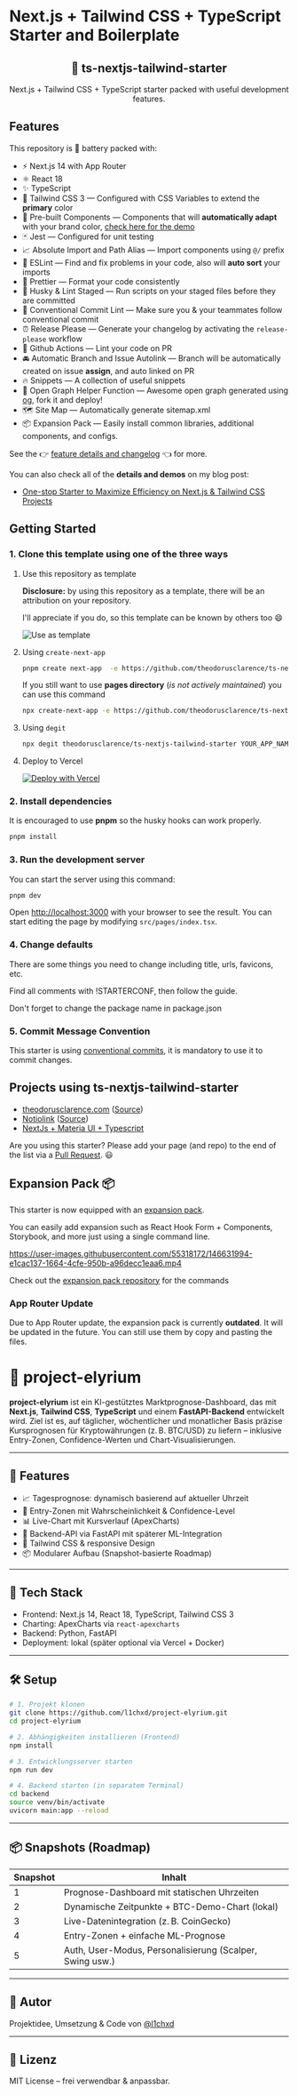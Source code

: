 # Next.js + Tailwind CSS + TypeScript Starter and Boilerplate

<div align="center">
  <h2>🔋 ts-nextjs-tailwind-starter</h2>
  <p>Next.js + Tailwind CSS + TypeScript starter packed with useful development features.</p>

</div>

## Features

This repository is 🔋 battery packed with:

- ⚡️ Next.js 14 with App Router
- ⚛️ React 18
- ✨ TypeScript
- 💨 Tailwind CSS 3 — Configured with CSS Variables to extend the **primary** color
- 💎 Pre-built Components — Components that will **automatically adapt** with your brand color, [check here for the demo](https://tsnext-tw.thcl.dev/components)
- 🃏 Jest — Configured for unit testing
- 📈 Absolute Import and Path Alias — Import components using `@/` prefix
- 📏 ESLint — Find and fix problems in your code, also will **auto sort** your imports
- 💖 Prettier — Format your code consistently
- 🐶 Husky & Lint Staged — Run scripts on your staged files before they are committed
- 🤖 Conventional Commit Lint — Make sure you & your teammates follow conventional commit
- ⏰ Release Please — Generate your changelog by activating the `release-please` workflow
- 👷 Github Actions — Lint your code on PR
- 🚘 Automatic Branch and Issue Autolink — Branch will be automatically created on issue **assign**, and auto linked on PR
- 🔥 Snippets — A collection of useful snippets
- 👀 Open Graph Helper Function — Awesome open graph generated using [og](https://github.com/theodorusclarence/og), fork it and deploy!
- 🗺 Site Map — Automatically generate sitemap.xml
- 📦 Expansion Pack — Easily install common libraries, additional components, and configs.

See the 👉 [feature details and changelog](https://github.com/theodorusclarence/ts-nextjs-tailwind-starter/blob/main/CHANGELOG.md) 👈 for more.

You can also check all of the **details and demos** on my blog post:

- [One-stop Starter to Maximize Efficiency on Next.js & Tailwind CSS Projects](https://theodorusclarence.com/blog/one-stop-starter)

## Getting Started

### 1. Clone this template using one of the three ways

1. Use this repository as template

   **Disclosure:** by using this repository as a template, there will be an attribution on your repository.

   I'll appreciate if you do, so this template can be known by others too 😄

   ![Use as template](https://user-images.githubusercontent.com/55318172/129183039-1a61e68d-dd90-4548-9489-7b3ccbb35810.png)

2. Using `create-next-app`

   ```bash
   pnpm create next-app  -e https://github.com/theodorusclarence/ts-nextjs-tailwind-starter ts-pnpm
   ```

   If you still want to use **pages directory** (_is not actively maintained_) you can use this command

   ```bash
   npx create-next-app -e https://github.com/theodorusclarence/ts-nextjs-tailwind-starter/tree/pages-directory project-name
   ```

3. Using `degit`

   ```bash
   npx degit theodorusclarence/ts-nextjs-tailwind-starter YOUR_APP_NAME
   ```

4. Deploy to Vercel

   [![Deploy with Vercel](https://vercel.com/button)](https://vercel.com/new/git/external?repository-url=https%3A%2F%2Fgithub.com%2Ftheodorusclarence%2Fts-nextjs-tailwind-starter)

### 2. Install dependencies

It is encouraged to use **pnpm** so the husky hooks can work properly.

```bash
pnpm install
```

### 3. Run the development server

You can start the server using this command:

```bash
pnpm dev
```

Open [http://localhost:3000](http://localhost:3000) with your browser to see the result. You can start editing the page by modifying `src/pages/index.tsx`.

### 4. Change defaults

There are some things you need to change including title, urls, favicons, etc.

Find all comments with !STARTERCONF, then follow the guide.

Don't forget to change the package name in package.json

### 5. Commit Message Convention

This starter is using [conventional commits](https://www.conventionalcommits.org/en/v1.0.0/), it is mandatory to use it to commit changes.

## Projects using ts-nextjs-tailwind-starter

<!--
TEMPLATE
- [sitename](https://sitelink.com) ([Source](https://github.com/githublink))
- [sitename](https://sitelink.com)
-->

- [theodorusclarence.com](https://theodorusclarence.com) ([Source](https://github.com/theodorusclarence/theodorusclarence.com))
- [Notiolink](https://notiolink.thcl.dev/) ([Source](https://github.com/theodorusclarence/notiolink))
- [NextJs + Materia UI + Typescript](https://github.com/AlexStack/nextjs-materia-mui-typescript-hook-form-scaffold-boilerplate-starter)

Are you using this starter? Please add your page (and repo) to the end of the list via a [Pull Request](https://github.com/theodorusclarence/ts-nextjs-tailwind-starter/edit/main/README.md). 😃

## Expansion Pack 📦

This starter is now equipped with an [expansion pack](https://github.com/theodorusclarence/expansion-pack).

You can easily add expansion such as React Hook Form + Components, Storybook, and more just using a single command line.

<https://user-images.githubusercontent.com/55318172/146631994-e1cac137-1664-4cfe-950b-a96decc1eaa6.mp4>

Check out the [expansion pack repository](https://github.com/theodorusclarence/expansion-pack) for the commands

### App Router Update

Due to App Router update, the expansion pack is currently **outdated**. It will be updated in the future. You can still use them by copy and pasting the files.

# 🧠 project-elyrium

**project-elyrium** ist ein KI-gestütztes Marktprognose-Dashboard, das mit **Next.js**, **Tailwind CSS**, **TypeScript** und einem **FastAPI-Backend** entwickelt wird. Ziel ist es, auf täglicher, wöchentlicher und monatlicher Basis präzise Kursprognosen für Kryptowährungen (z. B. BTC/USD) zu liefern – inklusive Entry-Zonen, Confidence-Werten und Chart-Visualisierungen.

---

## 🚀 Features

- 📈 Tagesprognose: dynamisch basierend auf aktueller Uhrzeit
- 🎯 Entry-Zonen mit Wahrscheinlichkeit & Confidence-Level
- 📊 Live-Chart mit Kursverlauf (ApexCharts)
- 🤖 Backend-API via FastAPI mit späterer ML-Integration
- 💨 Tailwind CSS & responsive Design
- 📦 Modularer Aufbau (Snapshot-basierte Roadmap)

---

## 🧩 Tech Stack

- Frontend: Next.js 14, React 18, TypeScript, Tailwind CSS 3
- Charting: ApexCharts via `react-apexcharts`
- Backend: Python, FastAPI
- Deployment: lokal (später optional via Vercel + Docker)

---

## 🛠 Setup

```bash
# 1. Projekt klonen
git clone https://github.com/l1chxd/project-elyrium.git
cd project-elyrium

# 2. Abhängigkeiten installieren (Frontend)
npm install

# 3. Entwicklungsserver starten
npm run dev

# 4. Backend starten (in separatem Terminal)
cd backend
source venv/bin/activate
uvicorn main:app --reload
```

---

## 📦 Snapshots (Roadmap)

| Snapshot | Inhalt                                                           |
|----------|------------------------------------------------------------------|
| 1        | Prognose-Dashboard mit statischen Uhrzeiten                     |
| 2        | Dynamische Zeitpunkte + BTC-Demo-Chart (lokal)                  |
| 3        | Live-Datenintegration (z. B. CoinGecko)                          |
| 4        | Entry-Zonen + einfache ML-Prognose                              |
| 5        | Auth, User-Modus, Personalisierung (Scalper, Swing usw.)        |

---

## 🧠 Autor

Projektidee, Umsetzung & Code von [@l1chxd](https://github.com/l1chxd)

---

## 📝 Lizenz

MIT License – frei verwendbar & anpassbar.
